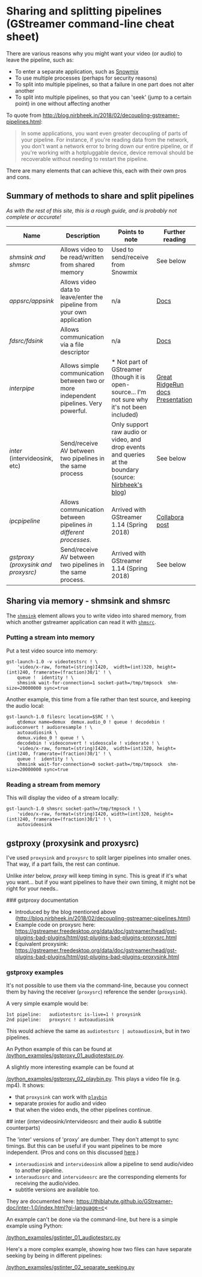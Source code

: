 # Sharing and splitting pipelines (GStreamer command-line cheat sheet)

There are various reasons why you might want your video (or audio) to leave the pipeline, such as:

* To enter a separate application, such as [Snowmix](http://snowmix.sourceforge.net/)
* To use multiple processes (perhaps for security reasons)
* To split into multiple pipelines, so that a failure in one part does not alter another
* To split into multiple pipelines, so that you can 'seek' (jump to a certain point) in one without affecting another

To quote from http://blog.nirbheek.in/2018/02/decoupling-gstreamer-pipelines.html:

> In some applications, you want even greater decoupling of parts of your pipeline.
> For instance, if you're reading data from the network, you don't want a network error
> to bring down our entire pipeline, or if you're working with a hotpluggable device,
> device removal should be recoverable without needing to restart the pipeline.

There are many elements that can achieve this, each with their own pros and cons.

## Summary of methods to share and split pipelines

_As with the rest of this site, this is a rough guide, and is probably not complete or accurate!_

| Name | Description | Points to note | Further reading |
| ---- | ----------- | -------------- | --------------- |
| *shmsink and shmsrc* | Allows video to be read/written from shared memory | Used to send/receive from Snowmix | See below |
| *appsrc/appsink* | Allows video data to leave/enter the pipeline from your own application | n/a | [Docs](https://thiblahute.github.io/GStreamer-doc/app-1.0/index.html?gi-language=c) |
| *fdsrc/fdsink* | Allows communication via a file descriptor | n/a | [Docs](https://gstreamer.freedesktop.org/data/doc/gstreamer/head/gstreamer-plugins/html/gstreamer-plugins-fdsrc.html) |
| *interpipe* | Allows simple communication between two or more independent pipelines. Very powerful. | * Not part of GStreamer (though it is open-source... I'm not sure why it's not been included) | [Great RidgeRun docs](https://developer.ridgerun.com/wiki/index.php?title=GstInterpipe) [Presentation](https://gstreamer.freedesktop.org/data/events/gstreamer-conference/2015/Melissa%20Montero%20-%20GST%20Daemon%20and%20Interpipes:%20A%20simpler%20way%20to%20get%20your%20applications%20done%20.pdf) |
| *inter* (intervideosink, etc) | Send/receive AV between two pipelines in the same process | Only support raw audio or video, and drop events and queries at the boundary (source: [Nirbheek's blog](http://blog.nirbheek.in/2018/02/decoupling-gstreamer-pipelines.html)) | See below |
| *ipcpipeline* | Allows communication between pipelines *in different processes*. | Arrived with GStreamer 1.14 (Spring 2018) |  [Collabora post](https://www.collabora.com/news-and-blog/blog/2017/11/17/ipcpipeline-splitting-a-gstreamer-pipeline-into-multiple-processes/) |
| *gstproxy (proxysink and proxysrc)* | Send/receive AV between two pipelines in the same process. | Arrived with GStreamer 1.14 (Spring 2018) | See below |


## Sharing via memory - shmsink and shmsrc

The [`shmsink`](https://gstreamer.freedesktop.org/data/doc/gstreamer/head/gst-plugins-bad/html/gst-plugins-bad-plugins-shmsink.html) element allows you to write video into shared memory, from which another gstreamer application can read it with [`shmsrc`](https://gstreamer.freedesktop.org/data/doc/gstreamer/head/gst-plugins-bad/html/gst-plugins-bad-plugins-shmsrc.html).


### Putting a stream into memory

Put a test video source into memory:

```
gst-launch-1.0 -v videotestsrc ! \
    'video/x-raw, format=(string)I420,  width=(int)320, height=(int)240, framerate=(fraction)30/1' ! \
    queue !  identity ! \
    shmsink wait-for-connection=1 socket-path=/tmp/tmpsock  shm-size=20000000 sync=true  
```

Another example, this time from a file rather than test source, and keeping the audio local:

```
gst-launch-1.0 filesrc location=$SRC ! \
    qtdemux name=demux  demux.audio_0 ! queue ! decodebin ! audioconvert ! audioresample ! \
    autoaudiosink \
    demux.video_0 ! queue ! \
    decodebin ! videoconvert ! videoscale ! videorate ! \
    'video/x-raw, format=(string)I420,  width=(int)320, height=(int)240, framerate=(fraction)30/1' ! \
    queue !  identity ! \
    shmsink wait-for-connection=0 socket-path=/tmp/tmpsock  shm-size=20000000 sync=true  
```

### Reading a stream from memory

This will display the video of a stream locally:

```
gst-launch-1.0 shmsrc socket-path=/tmp/tmpsock ! \
    'video/x-raw, format=(string)I420, width=(int)320, height=(int)240, framerate=(fraction)30/1' ! \
    autovideosink
````

## gstproxy (proxysink and proxysrc)

I've used `proxysink` and `proxysrc` to split larger pipelines into smaller ones. That way, if a part fails, the rest can continue.

Unlike _inter_ below, _proxy_ will keep timing in sync. This is great if it's what you want... but if you want pipelines to have their own timing, it might not be right for your needs..


### gstproxy documentation

* Introduced by the blog mentioned above (http://blog.nirbheek.in/2018/02/decoupling-gstreamer-pipelines.html)
* Example code on proxysrc here: https://gstreamer.freedesktop.org/data/doc/gstreamer/head/gst-plugins-bad-plugins/html/gst-plugins-bad-plugins-proxysrc.html
* Equivalent proxysink: https://gstreamer.freedesktop.org/data/doc/gstreamer/head/gst-plugins-bad-plugins/html/gst-plugins-bad-plugins-proxysink.html


### gstproxy examples

It's not possible to use them via the command-line, because you connect them by having the receiver (`proxysrc`) reference the sender (`proxysink`).

A very simple example would be:

```
1st pipeline:   audiotestsrc is-live=1 ! proxysink
2nd pipeline:   proxysrc ! autoaudiosink
```

This would achieve the same as `audiotestsrc | autoaudiosink`, but in two pipelines.

An Python example of this can be found at [/python_examples/gstproxy_01_audiotestsrc.py](/python_examples/gstproxy_01_audiotestsrc.py).

A slightly more interesting example can be found at

[/python_examples/gstproxy_02_playbin.py](/python_examples/gstproxy_02_playbin.py). This plays a video file (e.g. mp4). It shows:

* that `proxysink` can work with [`playbin`](https://gstreamer.freedesktop.org/data/doc/gstreamer/head/gst-plugins-base-plugins/html/gst-plugins-base-plugins-playbin.html)
* separate proxies for audio and video
* that when the video ends, the other pipelines continue.


## inter (intervideosink/intervideosrc and their audio & subtitle counterparts)

The 'inter' versions of 'proxy' are dumber. They don't attempt to sync timings. But this can be useful if you want pipelines to be more independent. (Pros and cons on this discussed [here](http://gstreamer-devel.966125.n4.nabble.com/How-to-connect-intervideosink-and-intervideosrc-for-IPC-pipelines-td4684567.html).)

* `interaudiosink` and `intervideosink` allow a pipeline to send audio/video to another pipeline.
* `interaudiosrc` and `intervideosrc` are the corresponding elements for receiving the audio/video.
* subtitle versions are available too.

They are documented here: https://thiblahute.github.io/GStreamer-doc/inter-1.0/index.html?gi-language=c<

An example can't be done via the command-line, but here is a simple example using Python:

[/python_examples/gstinter_01_audiotestsrc.py](/python_examples/gstinter_01_audiotestsrc.py)

Here's a more complex example, showing how two files can have separate seeking by being in different pipelines:

[/python_examples/gstinter_02_separate_seeking.py](/python_examples/gstinter_02_separate_seeking.py)
